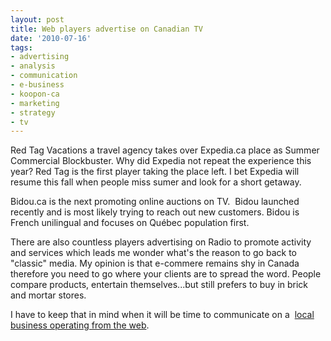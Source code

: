 ```yaml
---
layout: post
title: Web players advertise on Canadian TV
date: '2010-07-16'
tags:
- advertising
- analysis
- communication
- e-business
- koopon-ca
- marketing
- strategy
- tv
---
```


Red Tag Vacations a travel agency takes over Expedia.ca place as Summer Commercial Blockbuster. Why did Expedia not repeat the experience this year? Red Tag is the first player taking the place left. I bet Expedia will resume this fall when people miss sumer and look for a short getaway.

Bidou.ca is the next promoting online auctions on TV.  Bidou launched recently and is most likely trying to reach out new customers. Bidou is French unilingual and focuses on Québec population first.

There are also countless players advertising on Radio to promote activity and services which leads me wonder what's the reason to go back to "classic" media. My opinion is that e-commere remains shy in Canada therefore you need to go where your clients are to spread the word. People compare products, entertain themselves...but still prefers to buy in brick and mortar stores.

I have to keep that in mind when it will be time to communicate on a 
[local business operating from the web](http://www.koopon.ca/).
